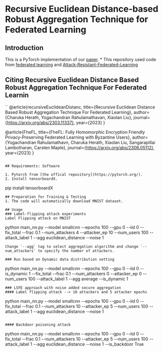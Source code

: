 # Recursive Euclidean Distance-based Robust Aggregation Technique for Federated Learning

## Introduction


This is a PyTorch implementation of our [paper](https://arxiv.org/abs/2303.11337).  * This repository used code from [federated learning](https://github.com/shaoxiongji/federated-learning) and [Attack-Resistant-Federated-Learning](https://github.com/fushuhao6/Attack-Resistant-Federated-Learning)

## Citing Recursive Euclidean Distance Based Robust Aggregation Technique For Federated Learnin
``
@article{recursiveEuclideanDistanc,
    title={Recursive Euclidean Distance Based Robust Aggregation Technique For Federated Learning},
    author={Charuka Herath, Yogachandran Rahulamathavan, Xiaolan Liu},
    journal={https://arxiv.org/abs/2303.11337},
    year={2023}
}

@article{FheFL,
    title={FheFL: Fully Homomorphic Encryption Friendly Privacy-Preserving Federated Learning with Byzantine Users},
    author={Yogachandran Rahulamathavn, Charuka Herath, Xiaolan Liu, Sangarapillai Lambotharan, Carsten Maple},
    journal={https://arxiv.org/abs/2306.05112},
    year={2023}
}
```

## Requirements: Software

1. Pytorch from [the offical repository](https://pytorch.org/).
2. Install tensorboardX.
```
pip install tensorboardX
```
## Preparation for Training & Testing
1. The code will automatically download MNIST dataset.

## Usage
### Label-flipping attack experiments
Label Flipping attack on MNIST
```
python main_nn.py --model smallcnn --epochs 100 --gpu 0 --iid 0 --fix_total --frac 0.1 --num_attackers 4 --attacker_ep 10 --num_users 100 --attack_label 1 --agg euclidean_distance --noise 1
```
Change `--agg` tag to select aggregation algorithm and change `--num_attackers` to specify the number of attackers.

### Run based on Dynamic data distribution setting
```
python main_nn.py --model smallcnn --epochs 100 --gpu 0 --iid 0 --is_dynamic 1  --fix_total --frac 0.1 --num_attackers 0  --attacker_ep 0 --num_users 100 --attack_label 1 --agg average --is_dynamic 1
```
### LSFE approach with noise added secure aggregation
#### Label flipping attack --> 10 attackers and 5 attacker epochs
```
python main_nn.py --model smallcnn --epochs 100 --gpu 0 --iid 0 --fix_total --frac 0.1 --num_attackers 10 --attacker_ep 5 --num_users 100 --attack_label 1 --agg euclidean_distance --noise 1
```

#### Backdoor poisoning attack
```
python main_nn.py --model smallcnn --epochs 100 --gpu 0 --iid 0 --fix_total --frac 0.1 --num_attackers 10 --attacker_ep 5 --num_users 100 --attack_label 1 --agg euclidean_distance --noise 1 --is_backdoor True
```